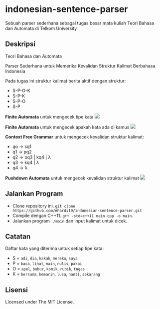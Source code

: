 # indonesian-sentence-parser
Sebuah parser sederhana sebagai tugas besar mata kuliah Teori Bahasa dan Automata di Telkom University

## Deskripsi
Teori Bahasa dan Automata

Parser Sederhana untuk Memerika Kevalidan Struktur Kalimat Berbahasa Indonesia

Pada tugas ini struktur kalimat berita aktif dengan struktur:
* S-P-O-K
* S-P-K
* S-P-O
* S-P

**Finite Automata** untuk mengecek tipe kata
![](https://raw.githubusercontent.com/ehardi19/indonesian-sentence-parser/master/images/FA.png)

**Finite Automata** untuk mengecek apakah kata ada di kamus
![](https://raw.githubusercontent.com/ehardi19/indonesian-sentence-parser/master/images/FA%20sample.png)

**Context Free Grammar** untuk mengecek kevalidan struktur kalimat:
* qo → sq1
* q1 → pq2
* q2 → oq3 | kq4 | λ
* q3 → kq4 | λ
* q4 → λ

**Pushdown Automata** untuk mengecek kevalidan struktur kalimat
![](https://raw.githubusercontent.com/ehardi19/indonesian-sentence-parser/master/images/PDA.png)

## Jalankan Program
- Clone repository ini. `git clone https://github.com/ehardi19/indonesian-sentence-parser.git`
- Compile dengan C++11. `g++ -std=c++11 main.cpp -o main`.
- Jalankan program `./main` dan input kalimat untuk dicek.

## Catatan
Daftar kata yang diterima untuk setiap tipe kata:
* S = `adi`, `dia`, `kakak`, `mereka`, `saya`
* P = `baca`, `lihat`, `main`, `nulis`, `pakai`
* O = `apel`, `bubur`, `komik`, `rubik`, `tugas`
* K = `bersama`, `kemarin`, `lusa`, `nanti`, `sekarang`

## Lisensi
Licensed under The MIT License.
